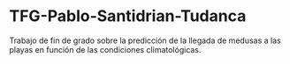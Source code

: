 # TFG-Pablo-Santidrian-Tudanca
Trabajo de fin de grado sobre la predicción de la llegada de medusas a las playas en función de las condiciones climatológicas.
